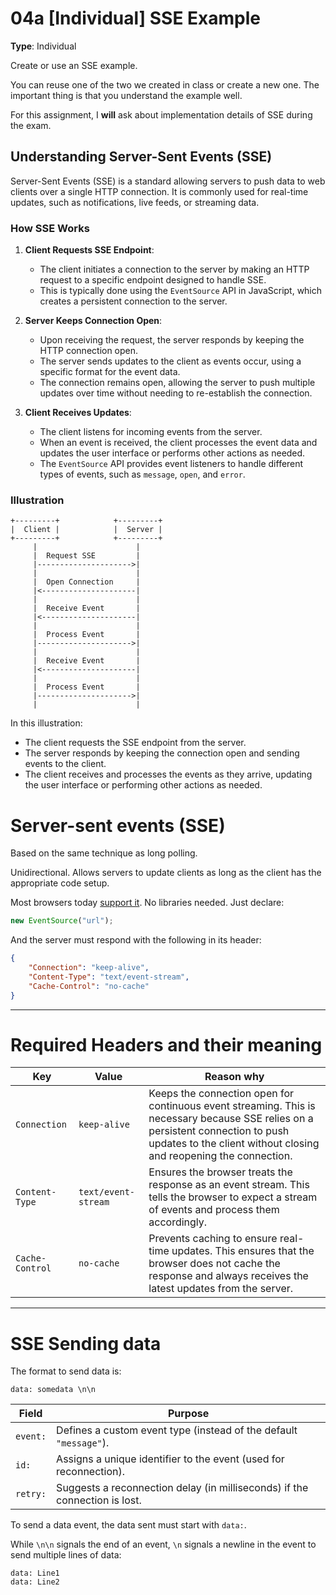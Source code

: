 # 04a [Individual] SSE Example

**Type**: Individual

Create or use an SSE example.

You can reuse one of the two we created in class or create a new one. The important thing is that you understand the example well. 

For this assignment, I **will** ask about implementation details of SSE during the exam.


## Understanding Server-Sent Events (SSE)

Server-Sent Events (SSE) is a standard allowing servers to push data to web clients over a single HTTP connection. It is commonly used for real-time updates, such as notifications, live feeds, or streaming data.

### How SSE Works

1. **Client Requests SSE Endpoint**: 
    - The client initiates a connection to the server by making an HTTP request to a specific endpoint designed to handle SSE.
    - This is typically done using the `EventSource` API in JavaScript, which creates a persistent connection to the server.

2. **Server Keeps Connection Open**: 
    - Upon receiving the request, the server responds by keeping the HTTP connection open.
    - The server sends updates to the client as events occur, using a specific format for the event data.
    - The connection remains open, allowing the server to push multiple updates over time without needing to re-establish the connection.

3. **Client Receives Updates**: 
    - The client listens for incoming events from the server.
    - When an event is received, the client processes the event data and updates the user interface or performs other actions as needed.
    - The `EventSource` API provides event listeners to handle different types of events, such as `message`, `open`, and `error`.

### Illustration

```plaintext
+---------+            +---------+
|  Client |            |  Server |
+---------+            +---------+
     |                      |
     |  Request SSE         |
     |--------------------->|
     |                      |
     |  Open Connection     |
     |<---------------------|
     |                      |
     |  Receive Event       |
     |<---------------------|
     |                      |
     |  Process Event       |
     |--------------------->|
     |                      |
     |  Receive Event       |
     |<---------------------|
     |                      |
     |  Process Event       |
     |--------------------->|
     |                      |
```

In this illustration:
- The client requests the SSE endpoint from the server.
- The server responds by keeping the connection open and sending events to the client.
- The client receives and processes the events as they arrive, updating the user interface or performing other actions as needed.


# Server-sent events (SSE)

Based on the same technique as long polling.

Unidirectional. Allows servers to update clients as long as the client has the appropriate code setup.

Most browsers today [support it](https://caniuse.com/eventsource). 
No libraries needed. Just declare:

```javascript
new EventSource("url");
```

And the server must respond with the following in its header:

```json
{
    "Connection": "keep-alive",
    "Content-Type": "text/event-stream",
    "Cache-Control": "no-cache"
}
```

---

# Required Headers and their meaning


| Key             | Value                | Reason why                                              |
|-----------------|----------------------|-------------------------------------------------------|
| `Connection`    | `keep-alive`         | Keeps the connection open for continuous event streaming. This is necessary because SSE relies on a persistent connection to push updates to the client without closing and reopening the connection. |
| `Content-Type`  | `text/event-stream`  | Ensures the browser treats the response as an event stream. This tells the browser to expect a stream of events and process them accordingly. |
| `Cache-Control` | `no-cache`           | Prevents caching to ensure real-time updates. This ensures that the browser does not cache the response and always receives the latest updates from the server. |


---

# SSE Sending data

The format to send data is:

```plaintext 
data: somedata \n\n
```

| Field   | Purpose                                                                |
|---------|------------------------------------------------------------------------|
| `event:` | Defines a custom event type (instead of the default `"message"`).     |
| `id:`    | Assigns a unique identifier to the event (used for reconnection).     |
| `retry:` | Suggests a reconnection delay (in milliseconds) if the connection is lost. |

To send a data event, the data sent must start with `data:`.

While `\n\n` signals the end of an event, `\n` signals a newline in the event to send multiple lines of data:

```plaintext
data: Line1
data: Line2
```
